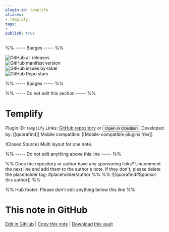 ```yaml
---
plugin-id: templify
aliases:
- Templify
tags: 
- 
publish: true
---
```


%% ----- Badges ----- %%

![GitHub all releases](https://img.shields.io/github/downloads/quorafind/obsidian-templify/total?color=573E7A&logo=github&style=for-the-badge)   
![GitHub manifest version](https://img.shields.io/github/manifest-json/v/quorafind/obsidian-templify?color=573E7A&logo=github&style=for-the-badge)   
![GitHub issues by-label](https://img.shields.io/github/issues/quorafind/obsidian-templify/help%20wanted?color=573E7A&logo=github&style=for-the-badge)   
![GitHub Repo stars](https://img.shields.io/github/stars/quorafind/obsidian-templify?color=573E7A&logo=github&style=for-the-badge)

%% ----- Badges ----- %%

%% ----- Do not edit this section ----- %%

# Templify

Plugin ID: `templify`
Links: [GitHub repository](https://github.com/quorafind/obsidian-templify) or [<button id=HH>Open in Obsidian</button>](obsidian://show-plugin?id=templify)
Developed by: [[quorafind]]
Mobile compatible: [[Mobile-compatible plugins|Yes]]

(Closed Source) Multi layout for one note.

%% ----- Do not edit anything above this line ----- %% 

%% Does the repository or author have any sponsoring links? Uncomment the next line and add them to the author's note. If they don't, please delete the placeholder tag: #placeholder/author %%
%% ![[quorafind#Sponsor this author]] %%

%% Hub footer: Please don't edit anything below this line %%

# This note in GitHub

<span class="git-footer">[Edit In GitHub](https://github.dev/obsidian-community/obsidian-hub/blob/main/02%20-%20Community%20Expansions/02.05%20All%20Community%20Expansions/Plugins/templify.md "git-hub-edit-note") | [Copy this note](https://raw.githubusercontent.com/obsidian-community/obsidian-hub/main/02%20-%20Community%20Expansions/02.05%20All%20Community%20Expansions/Plugins/templify.md "git-hub-copy-note") | [Download this vault](https://github.com/obsidian-community/obsidian-hub/archive/refs/heads/main.zip "git-hub-download-vault") </span>
